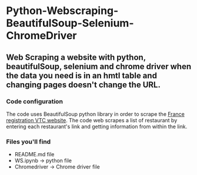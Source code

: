 # Python-Webscraping-BeautifulSoup-Selenium-ChromeDriver
## Web Scraping a website with python, beautifulSoup, selenium and chrome driver when the data you need is in an hmtl table and changing pages doesn't change the URL.

### Code configuration 
The code uses BeautifulSoup python library in order to scrape the [France registration VTC website](https://registre-vtc.developpement-durable.gouv.fr/public/recherche-geographique/). The code web scrapes a list of restaurant by entering each restaurant's link and getting information from within the link.

### Files you'll find 
* README.md file 
* WS.ipynb -> python file
* Chromedriver -> Chrome driver file  


